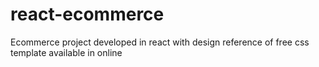 # react-ecommerce
Ecommerce project developed in react with design reference of free css template available in online
